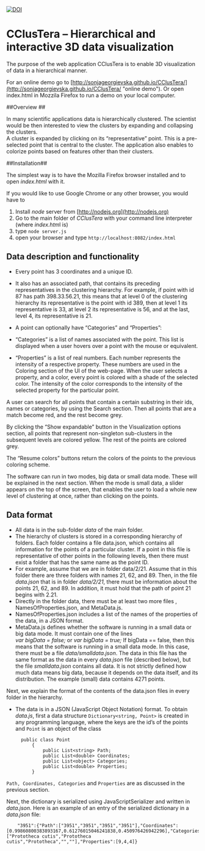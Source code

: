 [![DOI](https://zenodo.org/badge/24090/sonjageorgievska/CClusTera.svg)](https://zenodo.org/badge/latestdoi/24090/sonjageorgievska/CClusTera)



# CClusTera – Hierarchical and interactive 3D data visualization 

 
The purpose of the web application CClusTera is to enable 3D visualization of data in a hierarchical manner. 

For an online demo go to  [http://sonjageorgievska.github.io/CClusTera/](http://sonjageorgievska.github.io/CClusTera/ "online demo"). Or open index.html in Mozzila Firefox to run a demo on your local computer.   


##Overview ##

In many scientific applications data is hierarchically clustered. The scientist would be then interested to view the clusters by expanding and collapsing the clusters.   
A cluster is expanded by clicking on its “representative” point. This is a pre-selected point that is central to the cluster. 
The application also enables to colorize points based on features other than their clusters. 

##Installation##

The simplest way is to have the Mozilla Firefox browser installed and to open *index.html* with it.   

If you would like to use Google Chrome or any other browser, you would have to

1. Install *node* server from [http://nodejs.org](http://nodejs.org) 
2. Go to the main folder of *CClusTera* with your command line interpreter (where *index.htm*l is)
3. type `node server.js` 
4. open your browser and type `http://localhost:8082/index.html` 

## Data description and functionality ##

- Every point has 3 coordinates and a unique ID.
- It also has an associated path, that contains its preceding representatives in the clustering hierarchy. For example, if point with id 87 has path 398.33.56.21, this means that at level 0 of the clustering hierarchy its representative is the point with id 389, then at level 1 its representative is 33, at level 2 its representative is 56, and at the last, level 4, its representative is 21. 
- A point can optionally have “Categories” and “Properties”:
 

 - “Categories” is a list of names associated with the point. This list is displayed when a user hovers over a point with the mouse or equivalent.
  
 - “Properties” is a list of real numbers. Each number represents the intensity of a respective property. These numbers are used in the Coloring section of the UI of the web-page. When the user selects a property, and a color, every point is colored with a shade of the selected color. The intensity of the color corresponds to the intensity of the selected property for the particular point. 

A user can search for all points that contain a certain substring in their ids, names or categories, by using the Search section. Then all points that are a match become red, and the rest become grey. 
 
By clicking the “Show expandable” button in the Visualization options section, all points that represent non-singleton sub-clusters in the subsequent levels are colored yellow. The rest of the points are colored grey. 
 
The “Resume colors” buttons return the colors of the points to the previous coloring scheme. 

The software can run in two modes, big data or small data mode. These will be explained in the next section. When the mode is small data¸ a slider appears on the top of the screen, that enables the user to load a whole new level of clustering at once, rather than clicking on the points. 

## Data format ##
 
- All data is in the sub-folder *data* of the main folder. 
- The hierarchy of clusters is stored in a corresponding hierarchy of folders. Each folder contains a file data.json, which contains all information for the points of a particular cluster. If a point in this file is representative of other points in the following levels, then there must exist a folder that has the same name as the point ID. 
 - For example, assume that we are in folder data/2/21. Assume that in this folder there are three folders with names 21, 62, and 89. Then, in the file *data.json* that is in folder *data/2/21*, there must be information about the points 21, 62, and 89. In addition, it must hold that the path of point 21 begins with 2.21. 
- Directly in the folder data, there must be at least two more files , NamesOfProperties.json, and MetaData.js.
 - NamesOfProperties.json includes a list of the names of the properties of the data, in a JSON format.
 - MetaData.js defines whether the software is running in a small data or big data mode. It must contain one of the lines   
	*var bigData = false;*
   or
	*var bigData = true;*
   If bigData == false, then this means that the software is running in a small data mode. In this case, there must be a file *data/smalldata.json*. The data in this file has the same format as the data in every *data.json* file (described below), but the file *smalldata.json* contains all data. 
   It is not strictly defined how much data means big data, because it depends on the data itself, and its distribution. The example (small) data contains 4271 points.

Next, we explain the format of the contents of the data.json files in every folder in the hierarchy. 

- The data is in a JSON (JavaScript Object Notation)  format. 
To obtain *data.js*, first a data structure `Dictionary<string, Point>` is created in any programming language, where the keys are the id’s of the points and `Point` is an object of the class

    
  
		public class Point
		    {
		        public List<string> Path;
		        public List<double> Coordinates;
		        public List<object> Categories;
		        public List<double> Properties;
		    }

`Path, Coordinates, Categories` and `Properties` are as discussed in the previous section.

Next, the dictionary is serialized using JavaScriptSerializer and written in *data.json*. 
Here is an example of an entry of the serialized dictionary in a *data.json* file:

		"3951":{"Path":["3951","3951","3951","3951"],"Coordinates":[0.99860800383893167,0.61276015046241838,0.450976426942296],"Categories":["Prototheca cutis","Prototheca cutis","Prototheca","",""],"Properties":[9,4,4]}




